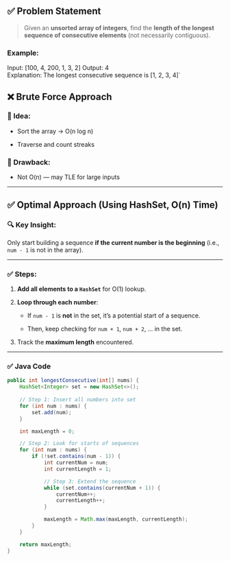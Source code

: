 ## ✅ Problem Statement

> Given an **unsorted array of integers**, find the **length of the longest sequence of consecutive elements** (not necessarily contiguous).

### Example:

Input:  [100, 4, 200, 1, 3, 2] 
Output: 4  
Explanation: The longest consecutive sequence is [1, 2, 3, 4]`

## ❌ Brute Force Approach

### 🔹 Idea:

- Sort the array → O(n log n)
    
- Traverse and count streaks
    

### 🔻 Drawback:

- Not O(n) — may TLE for large inputs
    

---

## ✅ Optimal Approach (Using HashSet, O(n) Time)

### 🔍 Key Insight:

Only start building a sequence **if the current number is the beginning** (i.e., `num - 1` is not in the array).

---

### ✅ Steps:

1. **Add all elements to a `HashSet`** for O(1) lookup.
    
2. **Loop through each number**:
    
    - If `num - 1` is **not** in the set, it’s a potential start of a sequence.
        
    - Then, keep checking for `num + 1`, `num + 2`, ... in the set.
        
3. Track the **maximum length** encountered.
    

---

### ✅ Java Code
```java
public int longestConsecutive(int[] nums) {
    HashSet<Integer> set = new HashSet<>();
    
    // Step 1: Insert all numbers into set
    for (int num : nums) {
        set.add(num);
    }

    int maxLength = 0;

    // Step 2: Look for starts of sequences
    for (int num : nums) {
        if (!set.contains(num - 1)) {
            int currentNum = num;
            int currentLength = 1;

            // Step 3: Extend the sequence
            while (set.contains(currentNum + 1)) {
                currentNum++;
                currentLength++;
            }

            maxLength = Math.max(maxLength, currentLength);
        }
    }

    return maxLength;
}

```